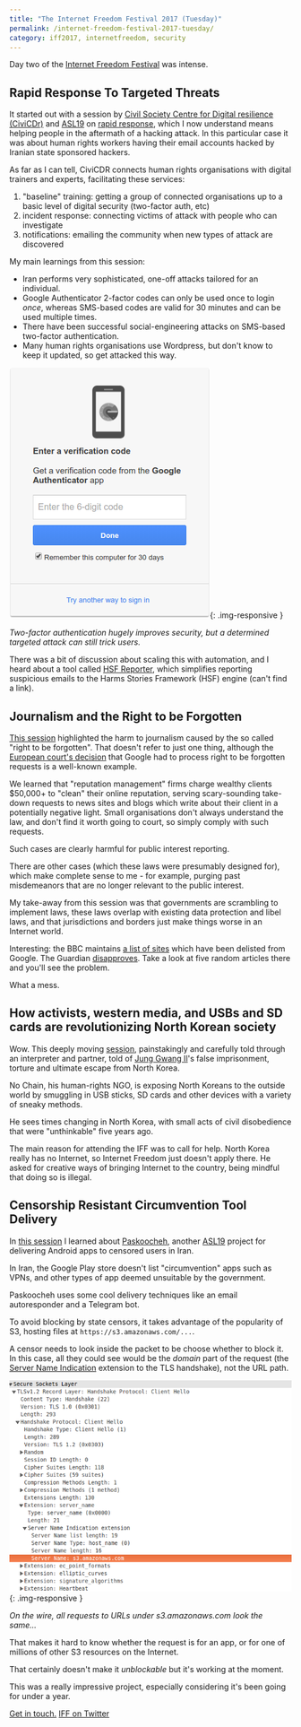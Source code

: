 ```yaml
---
title: "The Internet Freedom Festival 2017 (Tuesday)"
permalink: /internet-freedom-festival-2017-tuesday/
category: iff2017, internetfreedom, security
---
```


Day two of the [Internet Freedom Festival][iff] was intense.

## Rapid Response To Targeted Threats

It started out with a session by [Civil Society Centre for Digital resilience (CiviCDr)][civicdr] and [ASL19][asl19] on [rapid response][rapid-response-session], which I now understand means helping people in the aftermath of a hacking attack. In this particular case it was about human rights workers having their email accounts hacked by Iranian state sponsored hackers.

[asl19]: https://asl19.org/en/
[civicdr]: https://civicdr.org/

As far as I can tell, CiviCDR connects human rights organisations with digital trainers and experts, facilitating these services:

1. "baseline" training: getting a group of connected organisations up to a basic level of digital security (two-factor auth, etc)
2. incident response: connecting victims of attack with people who can investigate
3. notifications: emailing the community when new types of attack are discovered

My main learnings from this session:

- Iran performs very sophisticated, one-off attacks tailored for an individual.
- Google Authenticator 2-factor codes can only be used once to login *once*, whereas SMS-based codes are valid for 30 minutes and can be used multiple times.
- There have been successful social-engineering attacks on SMS-based two-factor authentication.
- Many human rights organisations use Wordpress, but don't know to keep it updated, so get attacked this way.

![Two-factor authentication login screen](/img/two-factor-authentication-screen.png){: .img-responsive }

*Two-factor authentication hugely improves security, but a determined targeted attack can still trick users.*

There was a bit of discussion about scaling this with automation, and I heard about a tool called [HSF Reporter][hsf-reporter], which simplifies reporting suspicious emails to the Harms Stories Framework (HSF) engine (can't find a link).

## Journalism and the Right to be Forgotten

[This session][right-to-be-forgotten-session] highlighted the harm to journalism caused by the so called "right to be forgotten". That doesn't refer to just one thing, although the [European court's decision][eu-court-right-to-be-forgotten-decision] that Google had to process right to be forgotten requests is a well-known example.

We learned that "reputation management" firms charge wealthy clients $50,000+ to "clean" their online reputation, serving scary-sounding take-down requests to news sites and blogs which write about their client in a potentially negative light. Small organisations don't always understand the law, and don't find it worth going to court, so simply comply with such requests.

Such cases are clearly harmful for public interest reporting.

There are other cases (which these laws were presumably designed for), which make complete sense to me - for example, purging past misdemeanors that are no longer relevant to the public interest.

My take-away from this session was that governments are scrambling to implement laws, these laws overlap with existing data protection and libel laws, and that jurisdictions and borders just make things worse in an Internet world.

Interesting: the BBC maintains [a list of sites][bbc-list-of-sites] which have been delisted from Google. The Guardian [disapproves][guardian-bbc-disapproval]. Take a look at five random articles there and you'll see the problem.

What a mess.

## How activists, western media, and USBs and SD cards are revolutionizing North Korean society

Wow. This deeply moving [session][north-korea-session], painstakingly and carefully told through an interpreter and partner, told of [Jung Gwang Il][jung-gwang-il]'s false imprisonment, torture and ultimate escape from North Korea.

No Chain, his human-rights NGO, is exposing North Koreans to the outside world by smuggling in USB sticks, SD cards and other devices with a variety of sneaky methods.

He sees times changing in North Korea, with small acts of civil disobedience that were "unthinkable" five years ago.

The main reason for attending the IFF was to call for help. North Korea really has no Internet, so Internet Freedom just doesn't apply there. He asked for creative ways of bringing Internet to the country, being mindful that doing so is illegal.

## Censorship Resistant Circumvention Tool Delivery

In [this session][censorship-resistant-app-store-session] I learned about [Paskoocheh][paskoocheh], another [ASL19][asl19] project for delivering Android apps to censored users in Iran.

In Iran, the Google Play store doesn't list "circumvention" apps such as VPNs, and other types of app deemed unsuitable by the government.

Paskoocheh uses some cool delivery techniques like an email autoresponder and a Telegram bot.

To avoid blocking by state censors, it takes advantage of the popularity of S3, hosting files at `https://s3.amazonaws.com/...`.

A censor needs to look inside the packet to be choose whether to block it. In this case, all they could see would be the *domain* part of the request (the [Server Name Indication][sni] extension to the TLS handshake), not the URL path.

![SSL/TLS Server Name Extension packet showing s3.amazonaws.com](/img/wireshark-ssl-sni.png){: .img-responsive }

*On the wire, all requests to URLs under s3.amazonaws.com look the same...*

That makes it hard to know whether the request is for an app, or for one of millions of other S3 resources on the Internet.

That certainly doesn't make it *unblockable* but it's working at the moment.

This was a really impressive project, especially considering it's been going for under a year.

[Get in touch.][paul-twitter]
[IFF on Twitter][iff-twitter]


[rapid-response-session]: https://internetfreedomfestival.org/wiki/index.php/Rapid_Response_To_Targeted_Threats:_CiviCDR_Case_Study
[hsf-reporter]: https://github.com/epiraces/hsf-reporter-chrome
[right-to-be-forgotten-session]: https://internetfreedomfestival.org/wiki/index.php/Journalism_and_the_Right_to_be_Forgotten
[eu-court-right-to-be-forgotten-decision]: https://en.wikipedia.org/wiki/Right_to_be_forgotten#European_Union
[bbc-list-of-sites]: http://www.bbc.co.uk/blogs/internet/entries/1d765aa8-600b-4f32-b110-d02fbf7fd379
[guardian-bbc-disapproval]: https://www.theguardian.com/technology/2015/jul/01/bbc-wrong-right-to-be-forgotten
[north-korea-session]: https://internetfreedomfestival.org/wiki/index.php/How_activists,_western_media,_and_USBs_and_SD_cards_are_revolutionizing_North_Korean_society.
[jung-gwang-il]: https://en.wikipedia.org/wiki/Jeong_Kwang-il
[censorship-resistant-app-store-session]: https://internetfreedomfestival.org/wiki/index.php/Censorship-resistant_circumvention_tool_delivery
[paskoocheh]: https://paskoocheh.com/
[sni]: https://tools.ietf.org/html/rfc6066#section-3
[iff]: https://internetfreedomfestival.org/
[tor-project]: https://torproject.org
[gocardless]: https://gocardless.com
[iff-twitter]: https://twitter.com/internetff
[paul-twitter]: https://twitter.com/fawkesley
